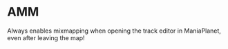 # AMM
Always enables mixmapping when opening the track editor in ManiaPlanet, even after leaving the map!

